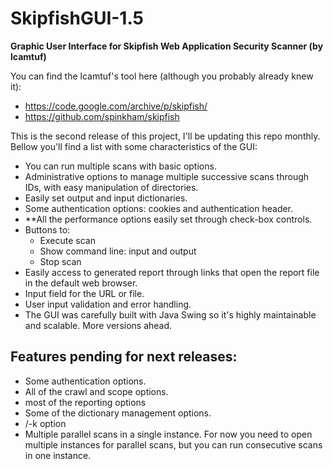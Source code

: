 # SkipfishGUI-1.5
**Graphic User Interface for Skipfish Web Application Security Scanner (by lcamtuf)**

You can find the lcamtuf's tool here (although you probably already knew it):
- https://code.google.com/archive/p/skipfish/
- https://github.com/spinkham/skipfish

This is the second release of this project, I'll be updating this repo monthly. Bellow you'll find a list with some characteristics of the GUI:
- You can run multiple scans with basic options.
- Administrative options to manage multiple successive scans through IDs, with easy manipulation of directories.
- Easily set output and input dictionaries.
- Some authentication options: cookies and authentication header.
- **All the performance options easily set through check-box controls.
- Buttons to:
  - Execute scan
  - Show command line: input and output
  - Stop scan
- Easily access to generated report through links that open the report file in the default web browser.
- Input field for the URL or file.
- User input validation and error handling.
- The GUI was carefully built with Java Swing so it's highly maintainable and scalable. More versions ahead.

## Features pending for next releases:
- Some authentication options.
- All of the crawl and scope options.
- most of the reporting options
- Some of the dictionary management options.
- /-k option
- Multiple parallel scans in a single instance. For now you need to open multiple instances for parallel scans, but you can run consecutive scans in one instance.
